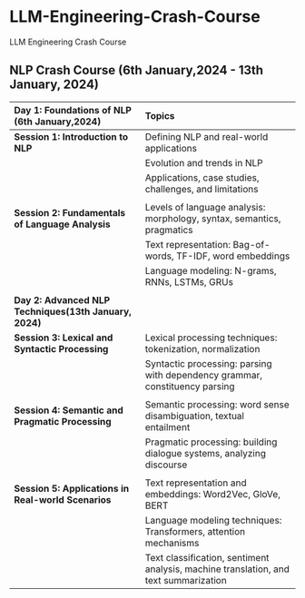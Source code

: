 # LLM-Engineering-Crash-Course

LLM Engineering Crash Course

## NLP Crash Course (6th January,2024 - 13th January, 2024)

| Day 1: Foundations of NLP (6th January,2024)                 | Topics                                                                               |
| :----------------------------------------------------------- | :----------------------------------------------------------------------------------- |
| **Session 1: Introduction to NLP**                     | Defining NLP and real-world applications                                             |
|                                                              | Evolution and trends in NLP                                                          |
|                                                              | Applications, case studies, challenges, and limitations                              |
|                                                              |                                                                                      |
| **Session 2: Fundamentals of Language Analysis**       | Levels of language analysis: morphology, syntax, semantics, pragmatics               |
|                                                              | Text representation: Bag-of-words, TF-IDF, word embeddings                           |
|                                                              | Language modeling: N-grams, RNNs, LSTMs, GRUs                                        |
|                                                              |                                                                                      |
| **Day 2: Advanced NLP Techniques(13th January, 2024)** |                                                                                      |
| **Session 3: Lexical and Syntactic Processing**        | Lexical processing techniques: tokenization, normalization                           |
|                                                              | Syntactic processing: parsing with dependency grammar, constituency parsing          |
|                                                              |                                                                                      |
| **Session 4: Semantic and Pragmatic Processing**       | Semantic processing: word sense disambiguation, textual entailment                   |
|                                                              | Pragmatic processing: building dialogue systems, analyzing discourse                 |
|                                                              |                                                                                      |
| **Session 5: Applications in Real-world Scenarios**    | Text representation and embeddings: Word2Vec, GloVe, BERT                            |
|                                                              | Language modeling techniques: Transformers, attention mechanisms                     |
|                                                              | Text classification, sentiment analysis, machine translation, and text summarization |
